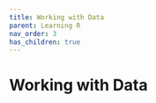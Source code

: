 ```yaml
---
title: Working with Data
parent: Learning R
nav_order: 3
has_children: true
---
```


# Working with Data
